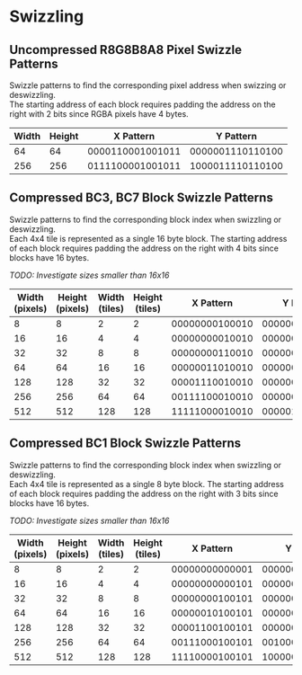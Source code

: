 # Swizzling

## Uncompressed R8G8B8A8 Pixel Swizzle Patterns 
Swizzle patterns to find the corresponding pixel address when swizzing or deswizzling.  
The starting address of each block requires padding the address on the right with 2 bits since RGBA pixels have 4 bytes.  

| Width | Height | X Pattern | Y Pattern |
| --- | --- | --- | ------- |
| 64  | 64  | 0000110001001011 | 0000001110110100 |
| 256 | 256 | 0111100001001011 | 1000011110110100 |

## Compressed BC3, BC7 Block Swizzle Patterns 
Swizzle patterns to find the corresponding block index when swizzling or deswizzling.  
Each 4x4 tile is represented as a single 16 byte block. The starting address of each block requires 
padding the address on the right with 4 bits since blocks have 16 bytes.  

*TODO: Investigate sizes smaller than 16x16*

| Width (pixels) | Height (pixels) | Width (tiles) | Height (tiles) | X Pattern | Y Pattern |
| --- | --- | --- | --- | --- | --- |
| 8   | 8   | 2   | 2   | 00000000100010 | 00000000100001 |
| 16  | 16  | 4   | 4   | 00000000010010 | 00000000000101 |
| 32  | 32  | 8   | 8   | 00000000110010 | 00000000001101 |
| 64  | 64  | 16  | 16  | 00000011010010 | 00000000101101 |
| 128 | 128 | 32  | 32  | 00001110010010 | 00000001101101 |
| 256 | 256 | 64  | 64  | 00111100010010 | 00000011101101 |
| 512 | 512 | 128 | 128 | 11111000010010 | 00000111101101 |

## Compressed BC1 Block Swizzle Patterns 
Swizzle patterns to find the corresponding block index when swizzling or deswizzling.  
Each 4x4 tile is represented as a single 8 byte block. The starting address of each block requires 
padding the address on the right with 3 bits since blocks have 16 bytes.  

*TODO: Investigate sizes smaller than 16x16*

| Width (pixels) | Height (pixels) | Width (tiles) | Height (tiles) | X Pattern | Y Pattern |
| --- | --- | --- | --- | --- | --- |
| 8   | 8   | 2   | 2   | 00000000000001 | 000000000000100 |
| 16  | 16  | 4   | 4   | 00000000000101 | 000000000100010 |
| 32  | 32  | 8   | 8   | 00000000100101 | 000000001001010 |
| 64  | 64  | 16  | 16  | 00000010100101 | 000000100011010 |
| 128 | 128 | 32  | 32  | 00001100100101 | 000000011011010 |
| 256 | 256 | 64  | 64  | 00111000100101 | 001000011011010 |
| 512 | 512 | 128 | 128 | 11110000100101 | 100000111011010 |
